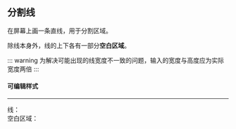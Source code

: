 ## 分割线
在屏幕上画一条直线，用于分割区域。  

除线本身外，线的上下各有一部分**空白区域**。

::: warning
为解决可能出现的线宽度不一致的问题，输入的宽度与高度应为实际宽度两倍
:::

#### 可编辑样式
---
线：<gls-explain :proplist="['边距','高度','宽度','背景色']"></gls-explain>  
空白区域：<gls-explain :proplist="['背景色']"></gls-explain>
